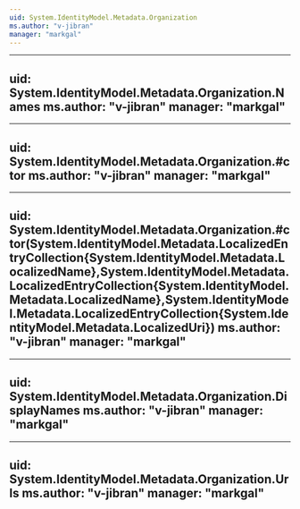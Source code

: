 ```yaml
---
uid: System.IdentityModel.Metadata.Organization
ms.author: "v-jibran"
manager: "markgal"
---
```


---
uid: System.IdentityModel.Metadata.Organization.Names
ms.author: "v-jibran"
manager: "markgal"
---

---
uid: System.IdentityModel.Metadata.Organization.#ctor
ms.author: "v-jibran"
manager: "markgal"
---

---
uid: System.IdentityModel.Metadata.Organization.#ctor(System.IdentityModel.Metadata.LocalizedEntryCollection{System.IdentityModel.Metadata.LocalizedName},System.IdentityModel.Metadata.LocalizedEntryCollection{System.IdentityModel.Metadata.LocalizedName},System.IdentityModel.Metadata.LocalizedEntryCollection{System.IdentityModel.Metadata.LocalizedUri})
ms.author: "v-jibran"
manager: "markgal"
---

---
uid: System.IdentityModel.Metadata.Organization.DisplayNames
ms.author: "v-jibran"
manager: "markgal"
---

---
uid: System.IdentityModel.Metadata.Organization.Urls
ms.author: "v-jibran"
manager: "markgal"
---
